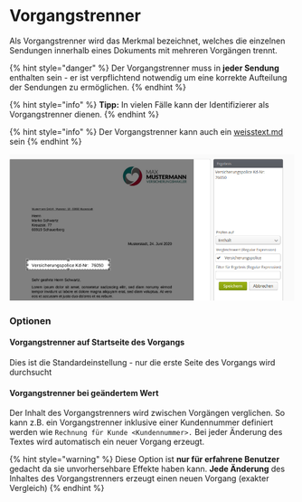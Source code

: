 # Vorgangstrenner

Als Vorgangstrenner wird das Merkmal bezeichnet, welches die einzelnen Sendungen innerhalb eines Dokuments mit mehreren Vorgängen trennt.

{% hint style="danger" %}
Der Vorgangstrenner muss in **jeder Sendung** enthalten sein - er ist verpflichtend notwendig um eine korrekte Aufteilung der Sendungen zu ermöglichen.
{% endhint %}

{% hint style="info" %}
**Tipp:** In vielen Fälle kann der Identifizierer als Vorgangstrenner dienen.
{% endhint %}

{% hint style="info" %}
Der Vorgangstrenner kann auch ein [weisstext.md](../../fortgeschrittene-themen/weisstext.md "mention") sein
{% endhint %}

![Beispiel: Vorgangstrenner - in diesem Fall kann das gleiche Merkmal wie der Identifizierer verwendet werden](<../../.gitbook/assets/grafik (2).png>)

### Optionen

#### Vorgangstrenner auf Startseite des Vorgangs

Dies ist die Standardeinstellung - nur die erste Seite des Vorgangs wird durchsucht

#### **Vorgangstrenner bei geändertem Wert**

Der Inhalt des Vorgangstrenners wird zwischen Vorgängen verglichen.  So kann z.B. ein Vorgangstrenner inklusive einer Kundennummer definiert werden wie `Rechnung für Kunde <Kundennummer>.` Bei jeder Änderung des Textes wird automatisch ein neuer Vorgang erzeugt.

{% hint style="warning" %}
Diese Option ist **nur für erfahrene Benutzer** gedacht da sie unvorhersehbare Effekte haben kann. **Jede Änderung** des Inhaltes des Vorgangstrenners erzeugt einen neuen Vorgang (exakter Vergleich)
{% endhint %}

